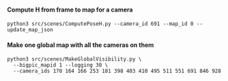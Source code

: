 #### Compute H from frame to map for a camera
```
python3 src/scenes/ComputePoseH.py --camera_id 691 --map_id 0 --update_map_json
```

#### Make one global map with all the cameras on them

```
python3 src/scenes/MakeGlobalVisibility.py \
  --bigpic_mapid 1 --logging 30 \
  --camera_ids 170 164 166 253 181 398 403 410 495 511 551 691 846 928
```